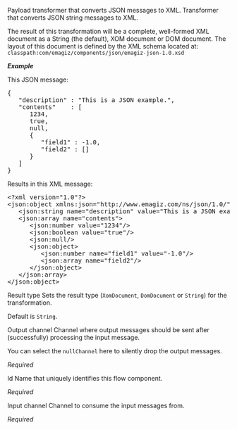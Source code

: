 
Payload transformer that converts JSON messages to XML. 
Transformer that converts JSON string messages to XML.

The result of this transformation will be a complete, well-formed XML document as a String (the default), XOM document or DOM document. The layout of this document is defined by the XML schema located at:
<code>classpath:com/emagiz/components/json/emagiz-json-1.0.xsd</code>

<b><i>Example</i></b>

This JSON message:
<pre>
{
   "description" : "This is a JSON example.",
   "contents"    : [
      1234,
      true,
      null,
      {
         "field1" : -1.0,
         "field2" : []
      }
   ]
}
</pre>

Results in this XML message:
<pre>
&lt;?xml version="1.0"?&gt;
&lt;json:object xmlns:json="http://www.emagiz.com/ns/json/1.0/"&gt;
   &lt;json:string name="description" value="This is a JSON example."/&gt;
   &lt;json:array name="contents"&gt;
      &lt;json:number value="1234"/&gt;
      &lt;json:boolean value="true"/&gt;
      &lt;json:null/&gt;
      &lt;json:object&gt;
         &lt;json:number name="field1" value="-1.0"/&gt;
         &lt;json:array name="field2"/&gt;
      &lt;/json:object&gt;
   &lt;/json:array&gt;
&lt;/json:object&gt;
</pre>


Result type
Sets the result type (<code>XomDocument</code>, <code>DomDocument</code> or <code>String</code>) for the transformation. 

Default is <code>String</code>.



Output channel
Channel where output messages should be sent after (successfully) processing the input message.

You can select the <code>nullChannel</code> here to silently drop the output messages.

<i>Required</i>


Id
Name that uniquely identifies this flow component.

<i>Required</i>


Input channel
Channel to consume the input messages from.

<i>Required</i>

